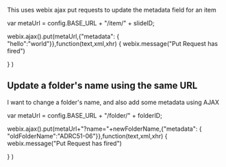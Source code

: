 This uses webix ajax put requests to update the metadata field for an item 



var metaUrl = config.BASE_URL + "/item/" + slideID;

webix.ajax().put(metaUrl,{"metadata": { "hello":"world"}},function(text,xml,xhr) {
webix.message("Put Request has fired")

} )


## Update a folder's name using the same URL
I want to change a folder's name, and also add some metadata using AJAX

var metaUrl = config.BASE_URL + "/folder/" + folderID;

webix.ajax().put(metaUrl+"?name="+newFolderName,{"metadata": { "oldFolderName":"ADRC51-06"}},function(text,xml,xhr) {
webix.message("Put Request has fired")

} )




